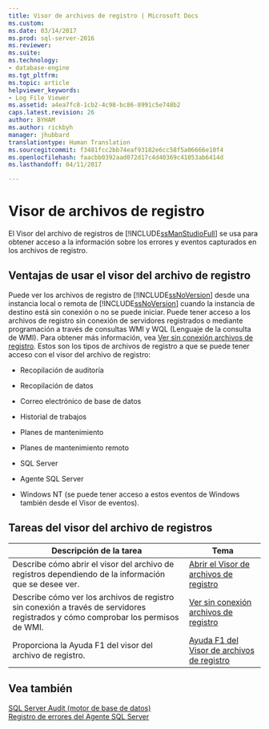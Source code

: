 ```yaml
---
title: Visor de archivos de registro | Microsoft Docs
ms.custom: 
ms.date: 03/14/2017
ms.prod: sql-server-2016
ms.reviewer: 
ms.suite: 
ms.technology:
- database-engine
ms.tgt_pltfrm: 
ms.topic: article
helpviewer_keywords:
- Log File Viewer
ms.assetid: a4ea7fc8-1cb2-4c98-bc86-8991c5e748b2
caps.latest.revision: 26
author: BYHAM
ms.author: rickbyh
manager: jhubbard
translationtype: Human Translation
ms.sourcegitcommit: f3481fcc2bb74eaf93182e6cc58f5a06666e10f4
ms.openlocfilehash: faacbb0392aad072d17c4d40369c41053ab6414d
ms.lasthandoff: 04/11/2017

---
```

# <a name="log-file-viewer"></a>Visor de archivos de registro
  El Visor del archivo de registros de [!INCLUDE[ssManStudioFull](../../includes/ssmanstudiofull-md.md)] se usa para obtener acceso a la información sobre los errores y eventos capturados en los archivos de registro.  
  
## <a name="benefits-of-using-log-file-viewer"></a>Ventajas de usar el visor del archivo de registro  
 Puede ver los archivos de registro de [!INCLUDE[ssNoVersion](../../includes/ssnoversion-md.md)] desde una instancia local o remota de [!INCLUDE[ssNoVersion](../../includes/ssnoversion-md.md)] cuando la instancia de destino está sin conexión o no se puede iniciar. Puede tener acceso a los archivos de registro sin conexión de servidores registrados o mediante programación a través de consultas WMI y WQL (Lenguaje de la consulta de WMI). Para obtener más información, vea [Ver sin conexión archivos de registro](../../relational-databases/logs/view-offline-log-files.md). Estos son los tipos de archivos de registro a que se puede tener acceso con el visor del archivo de registro:  
  
-   Recopilación de auditoría  
  
-   Recopilación de datos  
  
-   Correo electrónico de base de datos  
  
-   Historial de trabajos  
  
-   Planes de mantenimiento  
  
-   Planes de mantenimiento remoto  
  
-   SQL Server  
  
-   Agente SQL Server  
  
-   Windows NT (se puede tener acceso a estos eventos de Windows también desde el Visor de eventos).  
  
## <a name="log-file-viewer-tasks"></a>Tareas del visor del archivo de registros  
  
|Descripción de la tarea|Tema|  
|----------------------|-----------|  
|Describe cómo abrir el visor del archivo de registros dependiendo de la información que se desee ver.|[Abrir el Visor de archivos de registro](../../relational-databases/logs/open-log-file-viewer.md)|  
|Describe cómo ver los archivos de registro sin conexión a través de servidores registrados y cómo comprobar los permisos de WMI.|[Ver sin conexión archivos de registro](../../relational-databases/logs/view-offline-log-files.md)|  
|Proporciona la Ayuda F1 del visor del archivo de registro.|[Ayuda F1 del Visor de archivos de registro](../../relational-databases/logs/log-file-viewer-f1-help.md)|  
  
## <a name="see-also"></a>Vea también  
 [SQL Server Audit &#40;motor de base de datos&#41;](../../relational-databases/security/auditing/sql-server-audit-database-engine.md)   
 [Registro de errores del Agente SQL Server](http://msdn.microsoft.com/library/0b2d6e6e-cd2d-4b8b-9fa2-2bbd2fc0da41)  
  
  
